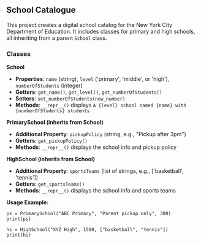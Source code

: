 ## School Catalogue

This project creates a digital school catalog for the New York City Department of Education. It includes classes for primary and high schools, all inheriting from a parent `School` class.

### Classes

**School**
- **Properties**: `name` (string), `level` ('primary', 'middle', or 'high'), `numberOfStudents` (integer)
- **Getters**: `get_name()`, `get_level()`, `get_numberOfStudents()`
- **Setters**: `set_numberOfStudents(new_number)`
- **Methods**: `__repr__()` displays `A {level} school named {name} with {numberOfStudents} students`

**PrimarySchool (inherits from School)**
- **Additional Property**: `pickupPolicy` (string, e.g., "Pickup after 3pm")
- **Getters**: `get_pickupPolicy()`
- **Methods**: `__repr__()` displays the school info and pickup policy

**HighSchool (inherits from School)**
- **Additional Property**: `sportsTeams` (list of strings, e.g., ['basketball', 'tennis'])
- **Getters**: `get_sportsTeams()`
- **Methods**: `__repr__()` displays the school info and sports teams

**Usage Example:**

```
ps = PrimarySchool("ABC Primary", "Parent pickup only", 300)
print(ps)

hs = HighSchool("XYZ High", 1500, ["basketball", "tennis"])
print(hs)
```
